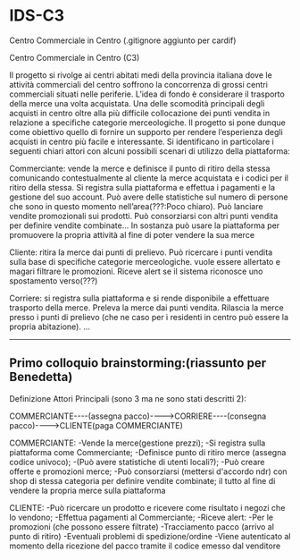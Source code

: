 # IDS-C3
Centro Commerciale in Centro (.gitignore aggiunto per cardif)

Centro Commerciale in Centro (C3)


Il progetto si rivolge ai centri abitati medi della provincia italiana dove le attività commerciali del centro soffrono la concorrenza di grossi centri commerciali situati nelle periferie. L’idea di fondo è considerare il trasporto della merce una volta acquistata.
Una delle scomodità principali degli acquisti in centro oltre alla più difficile collocazione dei punti vendita in relazione a specifiche categorie merceologiche. 
Il progetto si pone dunque come obiettivo quello di fornire un supporto per rendere l’esperienza degli acquisti in centro più facile e interessante. 
Si identificano in particolare i seguenti chiari attori con alcuni possibili scenari di utilizzo della piattaforma: 

Commerciante: vende la merce e definisce il punto di ritiro della stessa comunicando contestualmente al cliente la merce acquistata e i codici per il ritiro della stessa. Si registra sulla piattaforma e effettua i pagamenti e la gestione del suo account. Può avere delle statistiche sul numero di persone che sono in questo momento nell’area(???:Poco chiaro). Può lanciare vendite promozionali sui prodotti. Può consorziarsi con altri punti vendita per definire vendite combinate... In sostanza può usare la piattaforma per promuovere la propria attività al fine di poter vendere la sua merce 

Cliente: ritira la merce dai punti di prelievo. Può ricercare i punti vendita sulla base di specifiche categorie merceologiche. vuole essere allertato e magari filtrare le promozioni. Riceve alert se il sistema riconosce uno spostamento verso(???)

Corriere: si registra sulla piattaforma e si rende disponibile a effettuare trasporto della merce. Preleva la merce dai punti vendita. Rilascia la merce presso i punti di prelievo (che ne caso per i residenti in centro può essere la propria abitazione). ...   

*************************************************************************************************************************************************

Primo colloquio brainstorming:(riassunto per Benedetta)
-
Definizione Attori Principali (sono 3 ma ne sono stati descritti 2):

COMMERCIANTE----(assegna pacco)---->CORRIERE----(consegna pacco)---->CLIENTE(paga COMMERCIANTE)

COMMERCIANTE:
-Vende la merce(gestione prezzi);
-Si registra sulla piattaforma come Commerciante;
-Definisce punto di ritiro merce (assegna codice univoco);
-(Può avere statistiche di utenti locali?);
-Può creare offerte e promozioni merce;
-Può consorziarsi (mettersi d'accordo ndr) con shop di stessa categoria per definire vendite combinate;
il tutto al fine di vendere la propria merce sulla piattaforma

CLIENTE:
-Può ricercare un prodotto e ricevere come risultato i negozi che lo vendono;
-Effettua pagamenti al Commerciante;
-Riceve alert:
    -Per le promozioni (che possono essere filtrate)
    -Tracciamento pacco (arrivo al punto di ritiro)
    -Eventuali problemi di spedizione/ordine
-Viene autenticato al momento della ricezione del pacco tramite il codice emesso dal venditore
